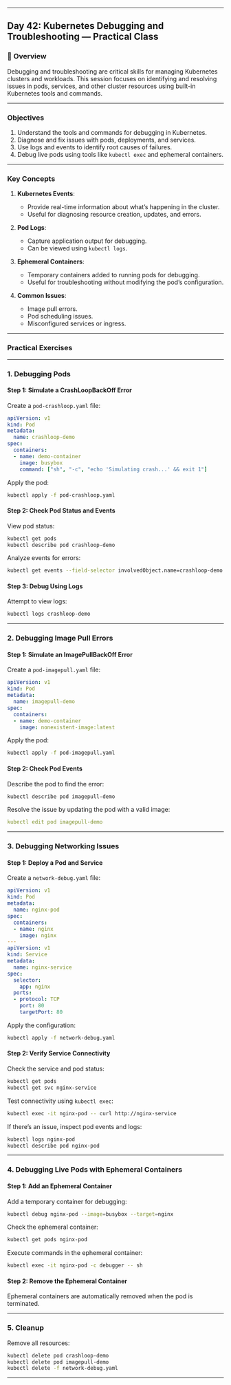 ﻿---

## Day 42: Kubernetes Debugging and Troubleshooting — Practical Class

### 📘 Overview

Debugging and troubleshooting are critical skills for managing Kubernetes clusters and workloads. This session focuses on identifying and resolving issues in pods, services, and other cluster resources using built-in Kubernetes tools and commands.

---


### Objectives

1. Understand the tools and commands for debugging in Kubernetes.
2. Diagnose and fix issues with pods, deployments, and services.
3. Use logs and events to identify root causes of failures.
4. Debug live pods using tools like `kubectl exec` and ephemeral containers.

---

### Key Concepts

1. **Kubernetes Events**:
   - Provide real-time information about what’s happening in the cluster.
   - Useful for diagnosing resource creation, updates, and errors.

2. **Pod Logs**:
   - Capture application output for debugging.
   - Can be viewed using `kubectl logs`.

3. **Ephemeral Containers**:
   - Temporary containers added to running pods for debugging.
   - Useful for troubleshooting without modifying the pod’s configuration.

4. **Common Issues**:
   - Image pull errors.
   - Pod scheduling issues.
   - Misconfigured services or ingress.

---


### Practical Exercises

---

### 1. Debugging Pods

#### Step 1: Simulate a CrashLoopBackOff Error
Create a `pod-crashloop.yaml` file:
```yaml
apiVersion: v1
kind: Pod
metadata:
  name: crashloop-demo
spec:
  containers:
  - name: demo-container
    image: busybox
    command: ["sh", "-c", "echo 'Simulating crash...' && exit 1"]
```

Apply the pod:
```bash
kubectl apply -f pod-crashloop.yaml
```

#### Step 2: Check Pod Status and Events
View pod status:
```bash
kubectl get pods
kubectl describe pod crashloop-demo
```

Analyze events for errors:
```bash
kubectl get events --field-selector involvedObject.name=crashloop-demo
```

#### Step 3: Debug Using Logs
Attempt to view logs:
```bash
kubectl logs crashloop-demo
```

---

### 2. Debugging Image Pull Errors

#### Step 1: Simulate an ImagePullBackOff Error
Create a `pod-imagepull.yaml` file:
```yaml
apiVersion: v1
kind: Pod
metadata:
  name: imagepull-demo
spec:
  containers:
  - name: demo-container
    image: nonexistent-image:latest
```

Apply the pod:
```bash
kubectl apply -f pod-imagepull.yaml
```

#### Step 2: Check Pod Events
Describe the pod to find the error:
```bash
kubectl describe pod imagepull-demo
```

Resolve the issue by updating the pod with a valid image:
```yaml
kubectl edit pod imagepull-demo
```

---

### 3. Debugging Networking Issues

#### Step 1: Deploy a Pod and Service
Create a `network-debug.yaml` file:
```yaml
apiVersion: v1
kind: Pod
metadata:
  name: nginx-pod
spec:
  containers:
  - name: nginx
    image: nginx
---
apiVersion: v1
kind: Service
metadata:
  name: nginx-service
spec:
  selector:
    app: nginx
  ports:
  - protocol: TCP
    port: 80
    targetPort: 80
```

Apply the configuration:
```bash
kubectl apply -f network-debug.yaml
```

#### Step 2: Verify Service Connectivity
Check the service and pod status:
```bash
kubectl get pods
kubectl get svc nginx-service
```

Test connectivity using `kubectl exec`:
```bash
kubectl exec -it nginx-pod -- curl http://nginx-service
```

If there’s an issue, inspect pod events and logs:
```bash
kubectl logs nginx-pod
kubectl describe pod nginx-pod
```

---

### 4. Debugging Live Pods with Ephemeral Containers

#### Step 1: Add an Ephemeral Container
Add a temporary container for debugging:
```bash
kubectl debug nginx-pod --image=busybox --target=nginx
```

Check the ephemeral container:
```bash
kubectl get pods nginx-pod
```

Execute commands in the ephemeral container:
```bash
kubectl exec -it nginx-pod -c debugger -- sh
```

#### Step 2: Remove the Ephemeral Container
Ephemeral containers are automatically removed when the pod is terminated.

---

### 5. Cleanup

Remove all resources:
```bash
kubectl delete pod crashloop-demo
kubectl delete pod imagepull-demo
kubectl delete -f network-debug.yaml
```

---